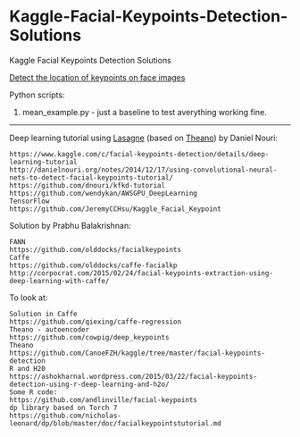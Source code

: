 # Kaggle-Facial-Keypoints-Detection-Solutions
Kaggle Facial Keypoints Detection Solutions

[Detect the location of keypoints on face images](https://www.kaggle.com/c/facial-keypoints-detection)

Python scripts:

1. mean_example.py - just a baseline to test averything working fine.


-------------------------------------------------------------------------------------------------------------------------------
Deep learning tutorial using [Lasagne](https://github.com/Lasagne/Lasagne) (based on [Theano](https://github.com/Theano/Theano)) by Daniel Nouri:
~~~
https://www.kaggle.com/c/facial-keypoints-detection/details/deep-learning-tutorial
http://danielnouri.org/notes/2014/12/17/using-convolutional-neural-nets-to-detect-facial-keypoints-tutorial/
https://github.com/dnouri/kfkd-tutorial
https://github.com/wendykan/AWSGPU_DeepLearning
TensorFlow
https://github.com/JeremyCCHsu/Kaggle_Facial_Keypoint
~~~

Solution by Prabhu Balakrishnan:
~~~
FANN
https://github.com/olddocks/facialkeypoints
Caffe
https://github.com/olddocks/caffe-facialkp
http://corpocrat.com/2015/02/24/facial-keypoints-extraction-using-deep-learning-with-caffe/
~~~

To look at:
~~~
Solution in Caffe
https://github.com/qiexing/caffe-regression
Theano - autoencoder
https://github.com/cowpig/deep_keypoints
Theano
https://github.com/CanoeFZH/kaggle/tree/master/facial-keypoints-detection
R and H20
https://ashokharnal.wordpress.com/2015/03/22/facial-keypoints-detection-using-r-deep-learning-and-h2o/
Some R code:
https://github.com/andlinville/facial-keypoints
dp library based on Torch 7
https://github.com/nicholas-leonard/dp/blob/master/doc/facialkeypointstutorial.md
~~~
